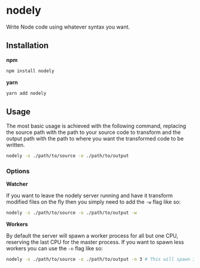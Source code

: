 # nodely

Write Node code using whatever syntax you want.

## Installation

**npm**

```bash
npm install nodely
```

**yarn**

```bash
yarn add nodely
```

## Usage

The most basic usage is achieved with the following command, replacing the source path with the path to your source code to transform and the output path with the path to where you want the transformed code to be written.

```bash
nodely -s ./path/to/source -o ./path/to/output
```

### Options

**Watcher**

If you want to leave the nodely server running and have it transform modified files on the fly then you simply need to add the `-w` flag like so:

```bash
nodely -s ./path/to/source -o ./path/to/output -w
```

**Workers**

By default the server will spawn a worker process for all but one CPU, reserving the last CPU for the master process. If you want to spawn less workers you can use the `-n` flag like so:

```bash
nodely -s ./path/to/source -o ./path/to/output -n 3 # This will spawn 3 workers
```
